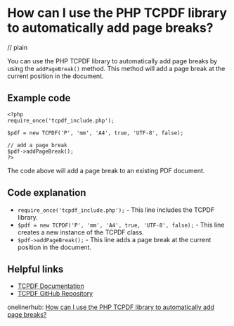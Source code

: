 # How can I use the PHP TCPDF library to automatically add page breaks?
// plain

You can use the PHP TCPDF library to automatically add page breaks by using the `addPageBreak()` method. This method will add a page break at the current position in the document.

## Example code

```
<?php
require_once('tcpdf_include.php');

$pdf = new TCPDF('P', 'mm', 'A4', true, 'UTF-8', false);

// add a page break
$pdf->addPageBreak();
?>
```

The code above will add a page break to an existing PDF document.

## Code explanation

- `require_once('tcpdf_include.php');` - This line includes the TCPDF library.
- `$pdf = new TCPDF('P', 'mm', 'A4', true, 'UTF-8', false);` - This line creates a new instance of the TCPDF class.
- `$pdf->addPageBreak();` - This line adds a page break at the current position in the document.

## Helpful links
- [TCPDF Documentation](https://tcpdf.org/docs/page-breaks/)
- [TCPDF GitHub Repository](https://github.com/tecnickcom/TCPDF)

onelinerhub: [How can I use the PHP TCPDF library to automatically add page breaks?](https://onelinerhub.com/php-tcpdf/how-can-i-use-the-php-tcpdf-library-to-automatically-add-page-breaks)